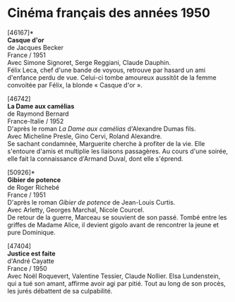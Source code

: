 # Cinéma français des années 1950

[46167]\*  
**Casque d'or**  
de Jacques Becker  
France / 1951  
Avec Simone Signoret, Serge Reggiani, Claude Dauphin.  
Félix Leca, chef d'une bande de voyous, retrouve par hasard un ami d'enfance perdu de vue. Celui-ci tombe amoureux aussitôt de la femme convoitée par Félix, la blonde « Casque d'or ».

[46742]  
**La Dame aux camélias**  
de Raymond Bernard  
France-Italie / 1952  
D'après le roman _La Dame aux camélias_ d'Alexandre Dumas fils.  
Avec Micheline Presle, Gino Cervi, Roland Alexandre.  
Se sachant condamnée, Marguerite cherche à profiter de la vie. Elle s'entoure d'amis et multiplie les liaisons passagères. Au cours d'une soirée, elle fait la connaissance d'Armand Duval, dont elle s'éprend.

[50926]\*  
**Gibier de potence**  
de Roger Richebé  
France / 1951  
D'après le roman _Gibier de potence_ de Jean-Louis Curtis.  
Avec Arletty, Georges Marchal, Nicole Courcel.  
De retour de la guerre, Marceau se souvient de son passé. Tombé entre les griffes de Madame Alice, il devient gigolo avant de rencontrer la jeune et pure Dominique.

[47404]  
**Justice est faite**  
d'André Cayatte  
France / 1950  
Avec Noël Roquevert, Valentine Tessier, Claude Nollier.
Elsa Lundenstein, qui a tué son amant, affirme avoir agi par pitié. Tout au long de son procès, les jurés débattent de sa culpabilité.
